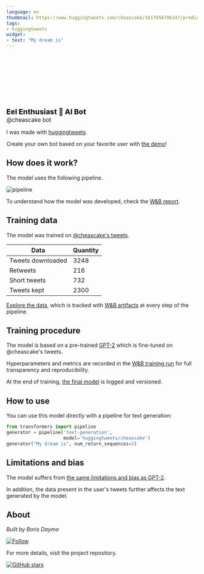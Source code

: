 ```yaml
---
language: en
thumbnail: https://www.huggingtweets.com/cheascake/1617656786247/predictions.png
tags:
- huggingtweets
widget:
- text: "My dream is"
---
```


<div>
<div style="width: 132px; height:132px; border-radius: 50%; background-size: cover; background-image: url('https://pbs.twimg.com/profile_images/1378827669790461953/GLEmzCyo_400x400.jpg')">
</div>
<div style="margin-top: 8px; font-size: 19px; font-weight: 800">Eel Enthusiast 🤖 AI Bot </div>
<div style="font-size: 15px">@cheascake bot</div>
</div>

I was made with [huggingtweets](https://github.com/borisdayma/huggingtweets).

Create your own bot based on your favorite user with [the demo](https://colab.research.google.com/github/borisdayma/huggingtweets/blob/master/huggingtweets-demo.ipynb)!

## How does it work?

The model uses the following pipeline.

![pipeline](https://github.com/borisdayma/huggingtweets/blob/master/img/pipeline.png?raw=true)

To understand how the model was developed, check the [W&B report](https://wandb.ai/wandb/huggingtweets/reports/HuggingTweets-Train-a-Model-to-Generate-Tweets--VmlldzoxMTY5MjI).

## Training data

The model was trained on [@cheascake's tweets](https://twitter.com/cheascake).

| Data | Quantity |
| --- | --- |
| Tweets downloaded | 3248 |
| Retweets | 216 |
| Short tweets | 732 |
| Tweets kept | 2300 |

[Explore the data](https://wandb.ai/wandb/huggingtweets/runs/1pgthrar/artifacts), which is tracked with [W&B artifacts](https://docs.wandb.com/artifacts) at every step of the pipeline.

## Training procedure

The model is based on a pre-trained [GPT-2](https://huggingface.co/gpt2) which is fine-tuned on @cheascake's tweets.

Hyperparameters and metrics are recorded in the [W&B training run](https://wandb.ai/wandb/huggingtweets/runs/ndb8e5s3) for full transparency and reproducibility.

At the end of training, [the final model](https://wandb.ai/wandb/huggingtweets/runs/ndb8e5s3/artifacts) is logged and versioned.

## How to use

You can use this model directly with a pipeline for text generation:

```python
from transformers import pipeline
generator = pipeline('text-generation',
                     model='huggingtweets/cheascake')
generator("My dream is", num_return_sequences=5)
```

## Limitations and bias

The model suffers from [the same limitations and bias as GPT-2](https://huggingface.co/gpt2#limitations-and-bias).

In addition, the data present in the user's tweets further affects the text generated by the model.

## About

*Built by Boris Dayma*

[![Follow](https://img.shields.io/twitter/follow/borisdayma?style=social)](https://twitter.com/intent/follow?screen_name=borisdayma)

For more details, visit the project repository.

[![GitHub stars](https://img.shields.io/github/stars/borisdayma/huggingtweets?style=social)](https://github.com/borisdayma/huggingtweets)
